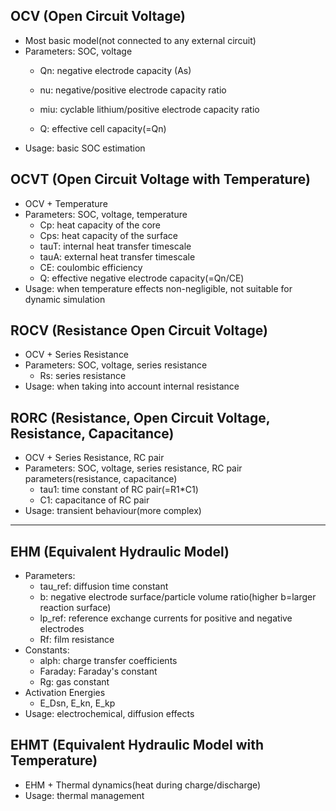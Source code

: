 ## OCV (Open Circuit Voltage)
- Most basic model(not connected to any external circuit)
- Parameters: SOC, voltage
    - Qn: negative electrode capacity (As)
    - nu: negative/positive electrode capacity ratio
    - miu: cyclable lithium/positive electrode capacity ratio
  
    - Q: effective cell capacity(=Qn)
- Usage: basic SOC estimation

## OCVT (Open Circuit Voltage with Temperature)
- OCV + Temperature
- Parameters: SOC, voltage, temperature
    - Cp: heat capacity of the core
    - Cps: heat capacity of the surface
    - tauT: internal heat transfer timescale
    - tauA: external heat transfer timescale
    - CE: coulombic efficiency
    - Q: effective negative electrode capacity(=Qn/CE)
- Usage: when temperature effects non-negligible, not suitable for dynamic simulation

## ROCV (Resistance Open Circuit Voltage)
- OCV + Series Resistance
- Parameters: SOC, voltage, series resistance
    - Rs: series resistance
- Usage: when taking into account internal resistance

## RORC (Resistance, Open Circuit Voltage, Resistance, Capacitance)
- OCV + Series Resistance, RC pair
- Parameters: SOC, voltage, series resistance, RC pair parameters(resistance, capacitance)
    - tau1: time constant of RC pair(=R1*C1)
    - C1: capacitance of RC pair
- Usage: transient behaviour(more complex)
  
---
## EHM (Equivalent Hydraulic Model)
- Parameters:
    - tau_ref: diffusion time constant
    - b: negative electrode surface/particle volume ratio(higher b=larger reaction surface)
    - lp_ref: reference exchange currents for positive and negative electrodes
    - Rf: film resistance
- Constants:
    - alph: charge transfer coefficients
    - Faraday: Faraday's constant
    - Rg: gas constant
- Activation Energies
    - E_Dsn, E_kn, E_kp
- Usage: electrochemical, diffusion effects
    
## EHMT (Equivalent Hydraulic Model with Temperature)
- EHM + Thermal dynamics(heat during charge/discharge)
- Usage: thermal management